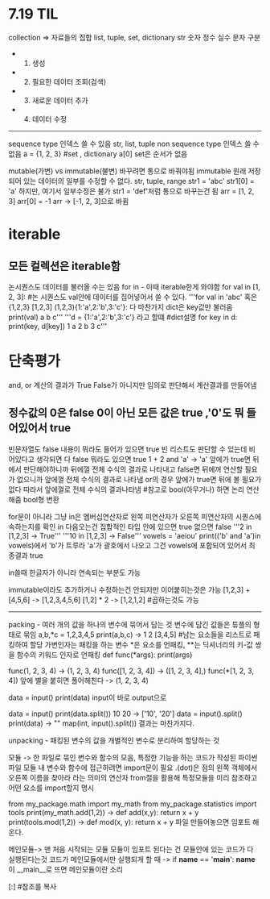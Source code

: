 # 7.19 TIL
collection =>  자료들의 집합
list, tuple, set, dictionary
str
숫자 정수 실수 문자 구분
- 1. 생성
- 2. 필요한 데이터 조회(검색)
- 3. 새로운 데이터 추가
- 4. 데이터 수정
-----
sequence type 인덱스 쓸 수 있음
str, list, tuple
non sequence type 인덱스 쓸 수 없음
a = {1, 2, 3} #set , dictionary
a[0] set은 순서가 없음

mutable(가변) vs immutable(불변) 바꾸려면 통으로 바꿔야됨
immutable 원래 저장되어 있는 데이터의 일부를 수정할 수 없다.
str, tuple, range
str1 = 'abc'
str1[0] = 'a' 하지만, 여기서 일부수정은 불가 str1 = 'def'처럼 통으로 바꾸는건 됨
arr = [1, 2, 3]
arr[0] = -1
arr -> [-1, 2, 3]으로 바뀜

# iterable 
## 모든 컬렉션은 iterable함
논시퀀스도 데이터를 불러올 수는 있음 
for in - 이때 iterable한게 와야함
for val in [1, 2, 3]:   #논 시퀀스도 val안에 데이터를 집어넣어서 쓸 수 있다. 
'''for val in 'abc' 혹은 {1,2,3} [1,2,3] (1,2,3){1:'a',2:'b',3:'c'}: 다 마찬가지 dict은 key값만 불러옴
print(val)
a
b
c'''
'''d = {1:'a',2:'b',3:'c'} 라고 할떄 #dict설명
for key in d:
    print(key, d[key])
1 a 
2 b
3 c'''

# 단축평가
and, or 계산의 결과가 True False가 아니지만 임의로 판단해서 계산결과를 만들어냄
## 정수값의 0은 false 0이 아닌 모든 값은 true ,'0'도 뭐 들어있어서 true
빈문자열도 false 내용이 뭐라도 들어가 있으면 true
빈 리스트도 판단할 수 있는데 비어있다고 생각되면 다 false 뭐라도 있으면 true
1 + 2 and 'a' -> 'a' 앞에가 true면 뒤에서 판단해야하니까 뒤에껄 전체 수식의 결과로 나타내고 false면 뒤에꺼 연산할 필요가 없으니까 앞에껄 전체 수식의 결과로 나타냄 
or의 경우 앞에가 true면 뒤에 볼 필요가 없다 따라서 앞에껄로 전체 수식의 결과나타냄
#참고로 bool(아무거나) 하면 논리 연산해줌 bool형 변환

for문이 아니라 그냥 in은 멤버십연산자로 왼쪽 피연산자가 오른쪽 피연산자의 시퀀스에 속하는지를 확인 in 다음오는건 집합적인 타입
안에 있으면 true 없으면 false
'''2 in [1,2,3] -> True'''
'''10 in [1,2,3] -> False'''
vowels = 'aeiou' 
print(('b' and 'a')in vowels)에서 'b'가 트루라 'a'가 괄호에서 나오고 그건 vowels에 포함되어 있어서 최종결과 true

in쓸때 한글자가 아니라 연속되는 부분도 가능

immutable이라도 추가하거나 수정하는건 안되지만 이어붙히는것은 가능
[1,2,3] + [4,5,6] -> [1,2,3,4,5,6]
[1,2] * 2 -> [1,2,1,2]  #곱하는것도 가능

------
packing - 여러 개의 값을 하나의 변수에 묶어서 담는 것
변수에 담긴 값들은 튜플의 형태로 묶임
a,b,*c = 1,2,3,4,5
print(a,b,c) -> 1 2 [3,4,5] #남는 요소들을 리스트로 패킹하여 할당
가변인자는 패킹을 하는 변수
*은 요소를 언패킹, **는 딕셔너리의 키-값 쌍을 함수의 키워드 인자로 언패킹
def func(*args):
    print(args)

func(1, 2, 3, 4)
-> (1, 2, 3, 4)
func([1, 2, 3, 4])
-> ([1, 2, 3, 4],)
func(*[1, 2, 3, 4]) 앞에 별을 붙히면 풀어헤친다
-> (1, 2, 3, 4)

data = input()
print(data)
input이 바로 output으로

data = input()
print(data.split())
10 20 -> ['10', '20']
data = input().split()
print(data) -> ""
map(int, input().split())
결과는 마찬가지다.

unpacking - 패킹된 변수의 값을 개별적인 변수로 분리하여 할당하는 것

모듈 -> 한 파일로 묶인 변수와 함수의 모음, 특정한 기능을 하는 코드가 작성된 파이썬 파일
모듈 내 변수와 함수에 접근하려면 import문이 필요
.(dot)은 점의 왼쪽 객체에서 오른쪽 이름을 찾아라 라는 의미의 연산자
from절을 활용해 특정모듈을 미리 참조하고 어떤 요소를 import할지 명시

from my_package.math import my_math
from my_package.statistics import tools
print(my_math.add(1,2)) -> def add(x,y): return x + y 
print(tools.mod(1,2)) -> def mod(x, y): return x + y 파일 만들어놓으면 임포트 해온다.

메인모듈-> 맨 처음 시작되는 모듈
모듈이 임포트 된다는 건 모듈안에 있는 코드가 다 실행된다는것
코드가 메인모듈에서만 실행되게 할 때 -> if __name__ == '__main__':
__name__ 이 __main__로 뜨면 메인모듈이란 소리


[:] #참조를 복사




